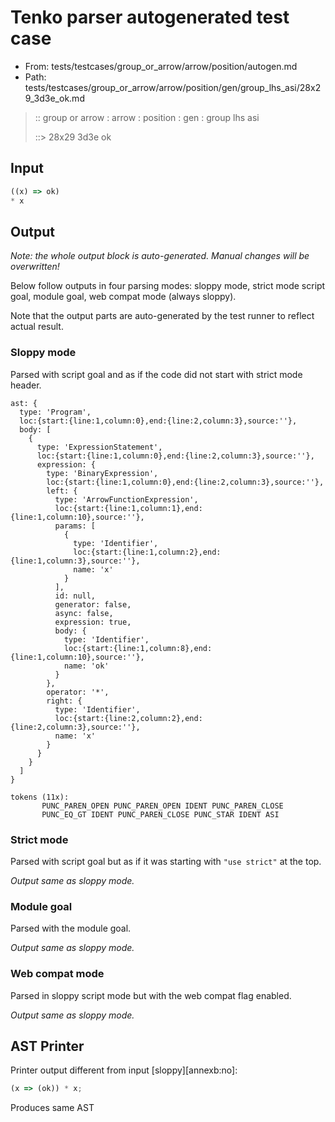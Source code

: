 # Tenko parser autogenerated test case

- From: tests/testcases/group_or_arrow/arrow/position/autogen.md
- Path: tests/testcases/group_or_arrow/arrow/position/gen/group_lhs_asi/28x29_3d3e_ok.md

> :: group or arrow : arrow : position : gen : group lhs asi
>
> ::> 28x29 3d3e ok

## Input


`````js
((x) => ok)
* x
`````

## Output

_Note: the whole output block is auto-generated. Manual changes will be overwritten!_

Below follow outputs in four parsing modes: sloppy mode, strict mode script goal, module goal, web compat mode (always sloppy).

Note that the output parts are auto-generated by the test runner to reflect actual result.

### Sloppy mode

Parsed with script goal and as if the code did not start with strict mode header.

`````
ast: {
  type: 'Program',
  loc:{start:{line:1,column:0},end:{line:2,column:3},source:''},
  body: [
    {
      type: 'ExpressionStatement',
      loc:{start:{line:1,column:0},end:{line:2,column:3},source:''},
      expression: {
        type: 'BinaryExpression',
        loc:{start:{line:1,column:0},end:{line:2,column:3},source:''},
        left: {
          type: 'ArrowFunctionExpression',
          loc:{start:{line:1,column:1},end:{line:1,column:10},source:''},
          params: [
            {
              type: 'Identifier',
              loc:{start:{line:1,column:2},end:{line:1,column:3},source:''},
              name: 'x'
            }
          ],
          id: null,
          generator: false,
          async: false,
          expression: true,
          body: {
            type: 'Identifier',
            loc:{start:{line:1,column:8},end:{line:1,column:10},source:''},
            name: 'ok'
          }
        },
        operator: '*',
        right: {
          type: 'Identifier',
          loc:{start:{line:2,column:2},end:{line:2,column:3},source:''},
          name: 'x'
        }
      }
    }
  ]
}

tokens (11x):
       PUNC_PAREN_OPEN PUNC_PAREN_OPEN IDENT PUNC_PAREN_CLOSE
       PUNC_EQ_GT IDENT PUNC_PAREN_CLOSE PUNC_STAR IDENT ASI
`````

### Strict mode

Parsed with script goal but as if it was starting with `"use strict"` at the top.

_Output same as sloppy mode._

### Module goal

Parsed with the module goal.

_Output same as sloppy mode._

### Web compat mode

Parsed in sloppy script mode but with the web compat flag enabled.

_Output same as sloppy mode._

## AST Printer

Printer output different from input [sloppy][annexb:no]:

````js
(x => (ok)) * x;
````

Produces same AST

